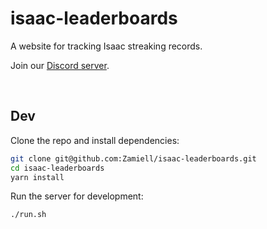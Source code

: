 # isaac-leaderboards

A website for tracking Isaac streaking records.

Join our [Discord server](https://discord.gg/GwhUeQjHTF).

<br>

## Dev

Clone the repo and install dependencies:

```bash
git clone git@github.com:Zamiell/isaac-leaderboards.git
cd isaac-leaderboards
yarn install
```

Run the server for development:

```bash
./run.sh
```

